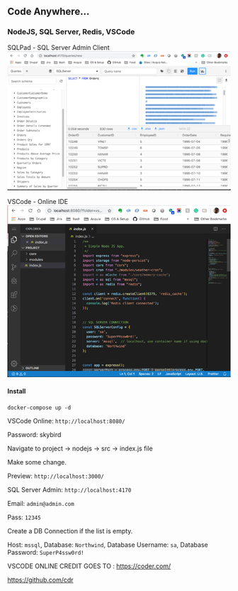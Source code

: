 ## Code Anywhere...
### NodeJS, SQL Server, Redis, VSCode

SQLPad - SQL Server Admin Client
![VSCode with NodeJS](sqlpad-demo.jpg)

VSCode - Online IDE
![VSCode with NodeJS](vs-code-demo.png)

#### Install
`docker-compose up -d`

VSCode Online: `http://localhost:8080/`

Password: skybird

Navigate to project -> nodejs -> src -> index.js file

Make some change.

Preview: `http://localhost:3000/`

SQL Server Admin: `http://localhost:4170`

Email: `admin@admin.com`

Pass: `12345`

Create a DB Connection if the list is empty. 

Host: `mssql`, Database: `Northwind`, Database Username: `sa`, Database Password: `SuperP4ssw0rd!`


VSCODE ONLINE CREDIT GOES TO : 
https://coder.com/

https://github.com/cdr

